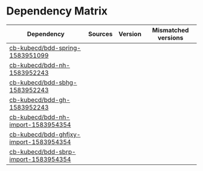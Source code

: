 # Dependency Matrix

Dependency | Sources | Version | Mismatched versions
---------- | ------- | ------- | -------------------
[cb-kubecd/bdd-spring-1583951099](https://github.com/cb-kubecd/bdd-spring-1583951099.git) |  | []() | 
[cb-kubecd/bdd-nh-1583952243](https://github.com/cb-kubecd/bdd-nh-1583952243.git) |  | []() | 
[cb-kubecd/bdd-sbhg-1583952243](https://github.com/cb-kubecd/bdd-sbhg-1583952243.git) |  | []() | 
[cb-kubecd/bdd-gh-1583952243](https://github.com/cb-kubecd/bdd-gh-1583952243.git) |  | []() | 
[cb-kubecd/bdd-nh-import-1583954354](https://github.com/cb-kubecd/bdd-nh-import-1583954354.git) |  | []() | 
[cb-kubecd/bdd-ghfjxy-import-1583954354](https://github.com/cb-kubecd/bdd-ghfjxy-import-1583954354.git) |  | []() | 
[cb-kubecd/bdd-sbrp-import-1583954354](https://github.com/cb-kubecd/bdd-sbrp-import-1583954354.git) |  | []() | 
